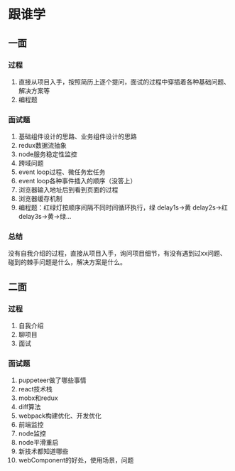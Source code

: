 # 跟谁学

## 一面

### 过程

1. 直接从项目入手，按照简历上逐个提问，面试的过程中穿插着各种基础问题、解决方案等
2. 编程题

### 面试题

1. 基础组件设计的思路、业务组件设计的思路
2. redux数据流抽象
3. node服务稳定性监控
4. 跨域问题
5. event loop过程、微任务宏任务
6. event loop各种事件插入的顺序（没答上）
7. 浏览器输入地址后到看到页面的过程
8. 浏览器缓存机制
9. 编程题：红绿灯按顺序间隔不同时间循环执行，绿 delay1s->黄 delay2s->红 delay3s->黄->绿...

### 总结

没有自我介绍的过程，直接从项目入手，询问项目细节，有没有遇到过xx问题、碰到的棘手问题是什么，解决方案是什么。

## 二面

### 过程

1. 自我介绍
3. 聊项目
2. 面试

### 面试题

1. puppeteer做了哪些事情
2. react技术栈
3. mobx和redux
4. diff算法
5. webpack构建优化、开发优化
6. 前端监控
7. node监控
8. node平滑重启
9. 新技术都知道哪些
10. webComponent的好处，使用场景，问题

